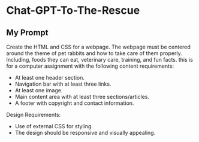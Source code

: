 # Chat-GPT-To-The-Rescue

## My Prompt
Create the HTML and CSS for a webpage. The webpage must be centered around the theme of pet rabbits and how to take care of them properly. Including, foods they can eat, veterinary care, training, and fun facts. this is for a computer assignment with the following content requirements:
* At least one header section.
* Navigation bar with at least three links.
* At least one image.
* Main content area with at least three sections/articles.
* A footer with copyright and contact information.

Design Requirements:
* Use of external CSS for styling.
* The design should be responsive and visually appealing.
